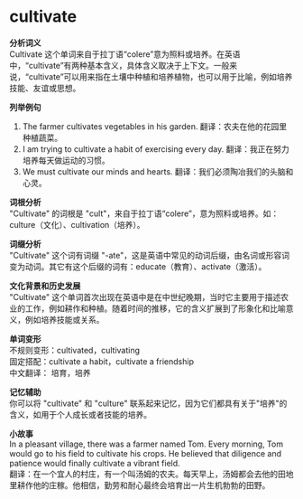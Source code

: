 # cultivate

**分析词义**  
Cultivate 这个单词来自于拉丁语“colere”意为照料或培养。在英语中，“cultivate”有两种基本含义，具体含义取决于上下文。一般来说，“cultivate”可以用来指在土壤中种植和培养植物，也可以用于比喻，例如培养技能、友谊或思想。

  

**列举例句**

  

1.  The farmer cultivates vegetables in his garden. 翻译：农夫在他的花园里种植蔬菜。
2.  I am trying to cultivate a habit of exercising every day. 翻译：我正在努力培养每天做运动的习惯。
3.  We must cultivate our minds and hearts. 翻译：我们必须陶冶我们的头脑和心灵。

  

**词根分析**  
"Cultivate" 的词根是 "cult"，来自于拉丁语“colere”，意为照料或培养。如：culture（文化）、cultivation（培养）。

  

**词缀分析**  
"Cultivate" 这个词有词缀 "-ate"，这是英语中常见的动词后缀，由名词或形容词变为动词。其它有这个后缀的词有：educate（教育）、activate（激活）。

  

**文化背景和历史发展**  
"Cultivate" 这个单词首次出现在英语中是在中世纪晚期，当时它主要用于描述农业的工作，例如耕作和种植。随着时间的推移，它的含义扩展到了形象化和比喻意义，例如培养技能或关系。

  

**单词变形**  
不规则变形：cultivated，cultivating  
固定搭配：cultivate a habit，cultivate a friendship  
中文翻译： 培育，培养

  

**记忆辅助**  
你可以将 "cultivate" 和 "culture" 联系起来记忆，因为它们都具有关于"培养"的含义，如用于个人成长或者技能的培养。

  

**小故事**  
In a pleasant village, there was a farmer named Tom. Every morning, Tom would go to his field to cultivate his crops. He believed that diligence and patience would finally cultivate a vibrant field.  
翻译：在一个宜人的村庄，有一个叫汤姆的农夫。每天早上，汤姆都会去他的田地里耕作他的庄稼。他相信，勤劳和耐心最终会培育出一片生机勃勃的田野。
